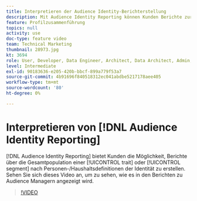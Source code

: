 ```yaml
---
title: Interpretieren der Audience Identity-Berichterstellung
description: Mit Audience Identity Reporting können Kunden Berichte zur Gesamtpopulation einer Eigenschaft oder eines Segments nach Personen-/Haushaltsdefinitionen der Identität erstellen. Sehen Sie sich dieses Video an, um zu sehen, wie es in den Berichten zu Audience Managern angezeigt wird.
feature: Profilzusammenführung
topics: null
activity: use
doc-type: feature video
team: Technical Marketing
thumbnail: 28973.jpg
kt: 3694
role: User, Developer, Data Engineer, Architect, Data Architect, Admin, Leader
level: Intermediate
exl-id: 90183636-e205-420b-bbcf-899a779f53a7
source-git-commit: 4b91696f840518312ec041abdbe5217178aee405
workflow-type: tm+mt
source-wordcount: '80'
ht-degree: 0%

---
```


# Interpretieren von [!DNL Audience Identity Reporting]

[!DNL Audience Identity Reporting] bietet Kunden die Möglichkeit, Berichte über die Gesamtpopulation einer  [!UICONTROL trait] oder  [!UICONTROL segment] nach Personen-/Haushaltsdefinitionen der Identität zu erstellen. Sehen Sie sich dieses Video an, um zu sehen, wie es in den Berichten zu Audience Managern angezeigt wird.

>[!VIDEO](https://video.tv.adobe.com/v/28973/?quality=12)
